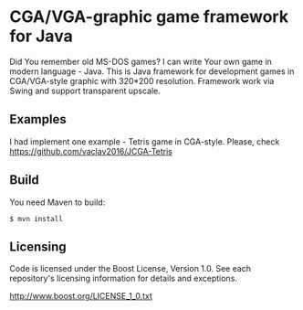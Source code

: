 # CGA/VGA-graphic game framework for Java

Did You remember old MS-DOS games? I can write Your own game in modern language - Java. This is Java framework for development games in CGA/VGA-style graphic with 320*200 resolution. Framework work via Swing and support transparent upscale.

## Examples

I had implement one example - Tetris game in CGA-style. Please, check https://github.com/vaclav2016/JCGA-Tetris

## Build

You need Maven to build:

    $ mvn install

## Licensing

Code is licensed under the Boost License, Version 1.0. See each
repository's licensing information for details and exceptions.

http://www.boost.org/LICENSE_1_0.txt
